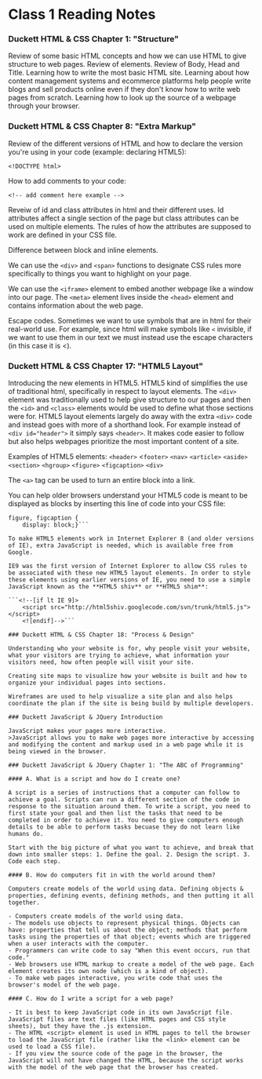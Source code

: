 # Class 1 Reading Notes

### Duckett HTML & CSS Chapter 1: "Structure"

Review of some basic HTML concepts and how we can use HTML to give structure to web pages. Review of elements. Review of Body, Head and Title. Learning how to write the most basic HTML site. Learning about how content management systems and ecommerce platforms help people write blogs and sell products online even if they don't know how to write web pages from scratch. Learning how to look up the source of a webpage through your browser.

### Duckett HTML & CSS Chapter 8: "Extra Markup"

Review of the different versions of HTML and how to declare the version you're using in your code (example: declaring HTML5):

`<!DOCTYPE html>`

How to add comments to your code:

`<!-- add comment here example -->`

Reveiw of id and class attributes in html and their different uses. Id attributes affect a single section of the page but class attributes can be used on multiple elements. The rules of how the attributes are supposed to work are defined in your CSS file.

Difference between block and inline elements.

We can use the `<div>` and `<span>` functions to designate CSS rules more specifically to things you want to highlight on your page.

We can use the `<iframe>` element to embed another webpage like a window into our page. The `<meta>` element lives inside the `<head>` element and contains information about the web page.

Escape codes. Sometimes we want to use symbols that are in html for their real-world use. For example, since html will make symbols like `<` invisible, if we want to use them in our text we must instead use the escape characters (in this case it is &lt;).

### Duckett HTML & CSS Chapter 17: "HTML5 Layout"

Introducing the new elements in HTML5. HTML5 kind of simplifies the use of traditional html, specifically in respect to layout elements. The `<div>` element was traditionally used to help give structure to our pages and then the `<id>` and `<class>` elements would be used to define what those sections were for. HTML5 layout elements largely do away with the extra `<div>` code and instead goes with more of a shorthand look. For example instead of `<div id="header">` it simply says `<header>`. It makes code easier to follow but also helps webpages prioritize the most important content of a site.

Examples of HTML5 elements: `<header>` <`footer>` `<nav>` `<article>` `<aside>` `<section>` `<hgroup>` `<figure>` `<figcaption>` `<div>`

The `<a>` tag can be used to turn an entire block into a link.

You can help older browsers understand your HTML5 code is meant to be displayed as blocks by inserting this line of code into your CSS file:

```header, section, footer, aside, nav, article,
figure, figcaption {
    display: block;}```

To make HTML5 elements work in Internet Explorer 8 (and older versions of IE), extra JavaScript is needed, which is available free from Google.

IE9 was the first version of Internet Explorer to allow CSS rules to be associated with these new HTML5 layout elements. In order to style these elements using earlier versions of IE, you need to use a simple JavaScript known as the **HTML5 shiv** or **HTML5 shim**:

```<!--[if lt IE 9]>
    <script src="http://html5shiv.googlecode.com/svn/trunk/html5.js"></script>
    <![endif]-->```

### Duckett HTML & CSS Chapter 18: "Process & Design"

Understanding who your website is for, why people visit your website, what your visitors are trying to achieve, what information your visitors need, how often people will visit your site.

Creating site maps to visualize how your website is built and how to organize your individual pages into sections.

Wireframes are used to help visualize a site plan and also helps coordinate the plan if the site is being build by multiple developers.

### Duckett JavaScript & JQuery Introduction

JavaScript makes your pages more interactive.
>JavaScript allows you to make web pages more interactive by accessing and modifying the content and markup used in a web page while it is being viewed in the browser.

### Duckett JavaScript & JQuery Chapter 1: "The ABC of Programming"

#### A. What is a script and how do I create one?

A script is a series of instructions that a computer can follow to achieve a goal. Scripts can run a different section of the code in response to the situation around them. To write a script, you need to first state your goal and then list the tasks that need to be completed in order to achieve it. You need to give computers enough details to be able to perform tasks becuase they do not learn like humans do.

Start with the big picture of what you want to achieve, and break that down into smaller steps: 1. Define the goal. 2. Design the script. 3. Code each step.

#### B. How do computers fit in with the world around them?

Computers create models of the world using data. Defining objects & properties, defining events, defining methods, and then putting it all together.

- Computers create models of the world using data.
- The models use objects to represent physical things. Objects can have: properties that tell us about the object; methods that perform tasks using the properties of that object; events which are triggered when a user interacts with the computer.
- Programmers can write code to say "When this event occurs, run that code."
- Web browsers use HTML markup to create a model of the web page. Each element creates its own node (which is a kind of object).
- To make web pages interactive, you write code that uses the browser's model of the web page.

#### C. How do I write a script for a web page?

- It is best to keep JavaScript code in its own JavaScript file. JavaScript files are text files (like HTML pages and CSS style sheets), but they have the .js extension.
- The HTML <script> element is used in HTML pages to tell the browser to load the JavaScript file (rather like the <link> element can be used to load a CSS file).
- If you view the source code of the page in the browser, the JavaScript will not have changed the HTML, because the script works with the model of the web page that the browser has created.